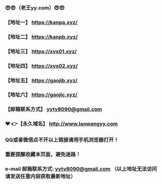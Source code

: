 ### :sunglasses::sunglasses:（老王yy.com）:sunglasses::sunglasses:
### 【地址一】  https://kanpa.xyz/
### 【地址二】  https://kanpb.xyz/
### 【地址三】  https://xvs01.xyz/
### 【地址四】  https://xvs02.xyz/
### 【地址五】  https://gaojib.xyz/
### 【地址六】  https://gaojic.xyz/
### 【邮箱联系方式】  yytv8090@gmail.com
### :heart: :point_right:【永久域名】  http://www.laowangyy.com
### QQ或者微信点不开以上链接请用手机浏览器打开！
### 重要提醒收藏本页面，避免迷路！
### e-mail 邮箱联系方式: yytv8090@gmail.com （以上地址无法访问请发送任意内容获取最新地址）
